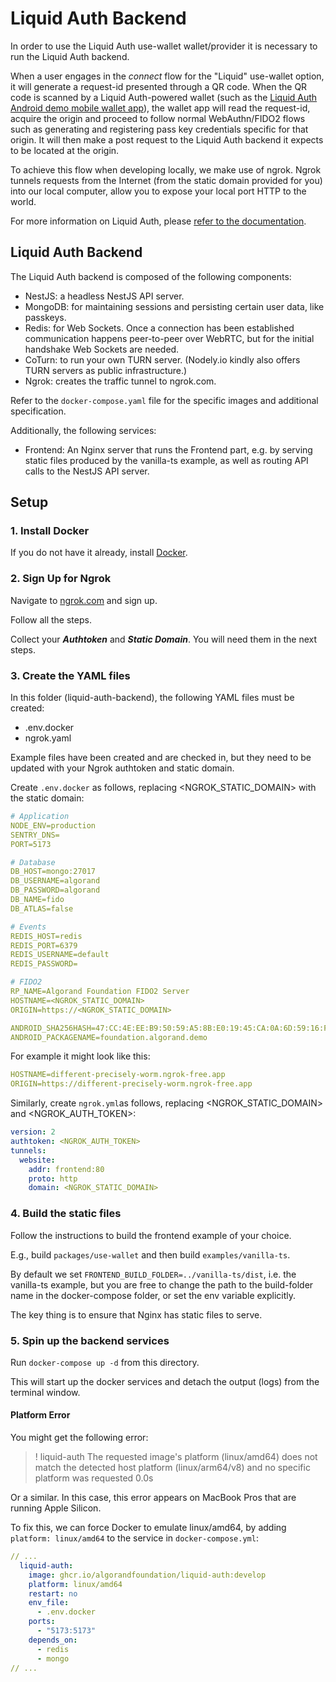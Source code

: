 # Liquid Auth Backend

In order to use the Liquid Auth use-wallet wallet/provider it is necessary to run the Liquid Auth backend.

When a user engages in the _connect_ flow for the "Liquid" use-wallet option, it will generate a request-id presented through a QR code. When the QR code is scanned by a Liquid Auth-powered wallet (such as the [Liquid Auth Android demo mobile wallet app](https://github.com/algorandfoundation/liquid-auth-android/tree/develop)), the wallet app will read the request-id, acquire the origin and proceed to follow normal WebAuthn/FIDO2 flows such as generating and registering pass key credentials specific for that origin. It will then make a post request to the Liquid Auth backend it expects to be located at the origin.

To achieve this flow when developing locally, we make use of ngrok. Ngrok tunnels requests from the Internet (from the static domain provided for you) into our local computer, allow you to expose your local port HTTP to the world.

For more information on Liquid Auth, please [refer to the documentation](https://liquidauth.com).

## Liquid Auth Backend

The Liquid Auth backend is composed of the following components:

- NestJS: a headless NestJS API server.
- MongoDB: for maintaining sessions and persisting certain user data, like passkeys.
- Redis: for Web Sockets. Once a connection has been established communication happens peer-to-peer over WebRTC, but for the initial handshake Web Sockets are needed.
- CoTurn: to run your own TURN server. (Nodely.io kindly also offers TURN servers as public infrastructure.)
- Ngrok: creates the traffic tunnel to ngrok.com.

Refer to the `docker-compose.yaml` file for the specific images and additional specification.

Additionally, the following services:
- Frontend: An Nginx server that runs the Frontend part, e.g. by serving static files produced by the vanilla-ts example, as well as routing API calls to the NestJS API server.

## Setup

### 1. Install Docker

If you do not have it already, install [Docker](https://www.docker.com).

### 2. Sign Up for Ngrok

Navigate to [ngrok.com](https://ngrok.com) and sign up.

Follow all the steps.

Collect your **_Authtoken_** and **_Static Domain_**. You will need them in the next steps.

### 3. Create the YAML files

In this folder (liquid-auth-backend), the following YAML files must be created:

- .env.docker
- ngrok.yaml

Example files have been created and are checked in, but they need to be updated with your Ngrok authtoken and static domain.

Create `.env.docker` as follows, replacing <NGROK_STATIC_DOMAIN> with the static domain:

```YAML
# Application
NODE_ENV=production
SENTRY_DNS=
PORT=5173

# Database
DB_HOST=mongo:27017
DB_USERNAME=algorand
DB_PASSWORD=algorand
DB_NAME=fido
DB_ATLAS=false

# Events
REDIS_HOST=redis
REDIS_PORT=6379
REDIS_USERNAME=default
REDIS_PASSWORD=

# FIDO2
RP_NAME=Algorand Foundation FIDO2 Server
HOSTNAME=<NGROK_STATIC_DOMAIN>
ORIGIN=https://<NGROK_STATIC_DOMAIN>

ANDROID_SHA256HASH=47:CC:4E:EE:B9:50:59:A5:8B:E0:19:45:CA:0A:6D:59:16:F9:A9:C2:96:75:F8:F3:64:86:92:46:2B:7D:5D:5C
ANDROID_PACKAGENAME=foundation.algorand.demo
```

For example it might look like this:

```YAML
HOSTNAME=different-precisely-worm.ngrok-free.app
ORIGIN=https://different-precisely-worm.ngrok-free.app
```

Similarly, create `ngrok.yml`as follows, replacing <NGROK_STATIC_DOMAIN> and <NGROK_AUTH_TOKEN>:

```YAML
version: 2
authtoken: <NGROK_AUTH_TOKEN>
tunnels:
  website:
    addr: frontend:80
    proto: http
    domain: <NGROK_STATIC_DOMAIN>
```

### 4. Build the static files

Follow the instructions to build the frontend example of your choice.

E.g., build `packages/use-wallet` and then build `examples/vanilla-ts`.

By default we set `FRONTEND_BUILD_FOLDER=../vanilla-ts/dist`, i.e. the vanilla-ts example, but you are free to change the path to the build-folder name in the docker-compose folder, or set the env variable explicitly.

The key thing is to ensure that Nginx has static files to serve.

### 5. Spin up the backend services

Run `docker-compose up -d` from this directory.

This will start up the docker services and detach the output (logs) from the terminal window.

#### Platform Error

You might get the following error:

> ! liquid-auth The requested image's platform (linux/amd64) does not match the detected host platform (linux/arm64/v8) and no specific platform was requested 0.0s

Or a similar. In this case, this error appears on MacBook Pros that are running Apple Silicon.

To fix this, we can force Docker to emulate linux/amd64, by adding `platform: linux/amd64` to the service in `docker-compose.yml`:

```YAML
// ...
  liquid-auth:
    image: ghcr.io/algorandfoundation/liquid-auth:develop
    platform: linux/amd64
    restart: no
    env_file:
      - .env.docker
    ports:
      - "5173:5173"
    depends_on:
      - redis
      - mongo
// ...
```
